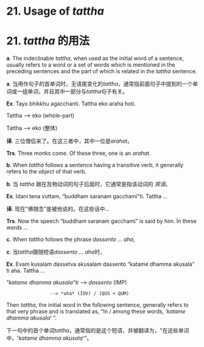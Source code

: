 # **21. Usage of** *tattha* 
# 21. *tattha* **的用法** 
   
**a**. The indeclinable *tattha*, when used as the initial word of a sentence, usually 
refers to a word or a set of words which is mentioned in the preceding sentences and the 
part of which is related in the *tattha* sentence. 

**a**. 当用作句子的首单词时，无语尾变化的*tattha*，通常指前面句子中提到的一个单词或一组单词，并且其中一部分与*tattha*句子有关。

 **Ex**. Tayo bhikkhu agacchanti. Tattha eko araha hoti. 
 
  Tattha  -->   eko (whole-part) 

  Tattha  -->   eko (整体) 


 **译**. 三位僧侣来了。在这三者中，其中一位是*arahat*。

   **Trs**. Three monks come. Of these three, one is an *arahat*. 

**b**. When *tattha* follows a sentence having a transitive verb, it generally refers to  the *object* of that verb. 

**b**. 当 *tattha* 跟在及物动词的句子后面时，它通常是指该动词的 *宾语*。

 **Ex**. Idani tena vuttam, “buddham saranam gacchami”ti. Tattha ...  

 **译**. 现在"佛随念"是被他说的。在这些话中...
 
  **Trs**. Now the speech  “buddham saranam gacchami” is said by him. In these  words ... 
  
 **c**. When *tattha* follows the phrase *dassento* ... *aha*,
 
 **c**. 当*tattha*跟随短语*dassento* ... *aha*时，

   **Ex**. Evam kusalam dassetva akusalam dassento “katame dhamma akusala” ti aha. 
Tattha ... 

“*katame dhamma akusala”ti*  -->  *dassento* (IMP) 

                    --> *aha* (IOV) / (QUS + QUM)  
   Then *tattha*, the initial word in the following sentence, generally refers to that  very phrase and is translated as, “In / among these words, ‘*katame dhamma akusala*’ “.

   下一句中的首个单词*tattha*，通常指的是这个短语，并被翻译为，"在这些单词中，'*katame dhamma akusala*'"。